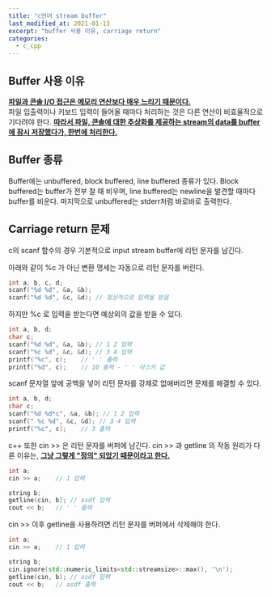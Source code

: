 ```yaml
---
title: "c언어 stream buffer"
last_modified_at: 2021-01-13
excerpt: "buffer 사용 이유, carriage return"
categories:
  - c_cpp
---
```


## Buffer 사용 이유
<a href="https://stackoverflow.com/questions/23298717/what-is-meant-by-stream-buffering" target="_blank"><b> 파일과 콘솔 I/O 접근은 메모리 연산보다 매우 느리기 때문이다. </b></a>  
파일 입출력이나 키보드 입력이 들어올 때마다 처리하는 것은 다른 연산이 비효율적으로 기다려야 한다.
<a href="https://stackoverflow.com/questions/33874548/c-what-is-the-need-of-both-buffer-and-stream" target="_blank"><b> 따라서 파일, 콘솔에 대한 추상화를 제공하는 stream의 data를 buffer에 잠시 저장했다가, 한번에 처리한다. </b></a>

## Buffer 종류
Buffer에는 unbuffered, block buffered, line buffered 종류가 있다. Block buffered는 buffer가 전부 찰 때 비우며, line buffered는 newline을 
발견할 때마다 buffer를 비운다. 마지막으로 unbuffered는 stderr처럼 바로바로 출력한다.

## Carriage return 문제
c의 scanf 함수의 경우 기본적으로 input stream buffer에 리턴 문자를 남긴다.  

아래와 같이 %c 가 아닌 변환 명세는 자동으로 리턴 문자를 버린다.
```c
int a, b, c, d;
scanf("%d %d", &a, &b);
scanf("%d %d", &c, &d); // 정상적으로 입력을 받음
```

하지만 %c 로 입력을 받는다면 예상외의 값을 받을 수 있다.
```c
int a, b, d;
char c;
scanf("%d %d", &a, &b); // 1 2 입력
scanf("%c %d", &c, &d); // 3 4 입력
printf("%c", c);	// ' ' 출력
printf("%d", c);	// 10 출력 - ' ' 아스키 값
```

scanf 문자열 앞에 공백을 넣어 리턴 문자를 강제로 없애버리면 문제를 해결할 수 있다.
```c
int a, b, d;
char c;
scanf("%d %d*c", &a, &b); // 1 2 입력
scanf(" %c %d", &c, &d); // 3 4 입력
printf("%c", c);	// 3 출력
```

c++ 또한 cin >> 은 리턴 문자를 버퍼에 남긴다. cin >> 과 getline 의 작동 원리가 다른 이유는,
<a href="https://stackoverflow.com/questions/28109679/why-does-cin-command-leaves-a-n-in-the-buffer" target="_blank"><b> 그냥 그렇게 "정의" 되었기 때문이라고 한다. </b></a>  
```c++
int a;
cin >> a;	 // 1 입력

string b;
getline(cin, b); // asdf 입력
cout << b;	 // ' ' 출력
```

cin >> 이후 getline을 사용하려면 리턴 문자를 버퍼에서 삭제해야 한다.
```c++
int a;
cin >> a;	 // 1 입력

string b;
cin.ignore(std::numeric_limits<std::streamsize>::max(), '\n');
getline(cin, b); // asdf 입력
cout << b;	 // asdf 출력
```
